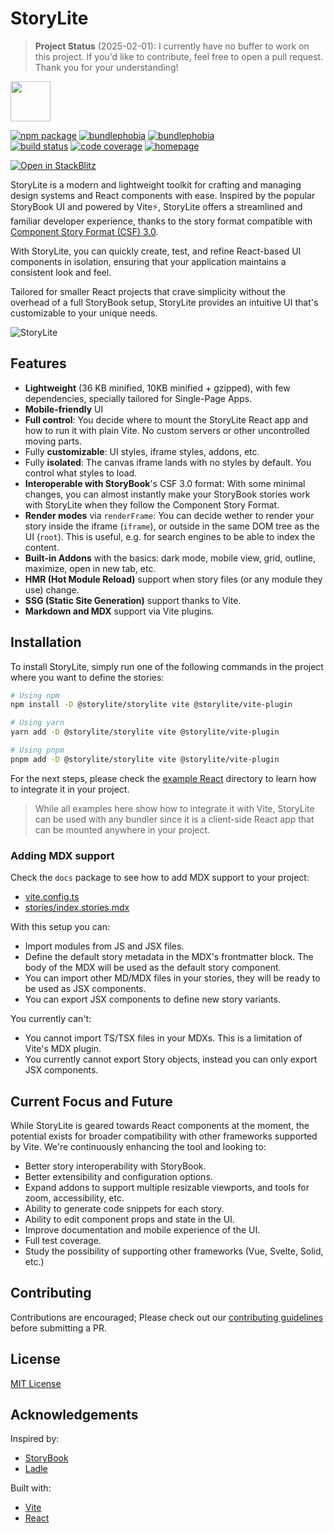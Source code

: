 # StoryLite

> **Project Status** (2025-02-01): I currently have no buffer to work on this project. If you'd like to contribute, feel free to open a pull request. Thank you for your understanding!

<a href="https://itsjavi.com/storylite" target="_blank"><img src="https://raw.githubusercontent.com/itsjavi/storylite/main/packages/storylite/assets/logo.svg" width="64" height="64" /></a>

<p>
  <a href="https://npmjs.com/package/@storylite/storylite"><img src="https://img.shields.io/npm/v/@storylite/storylite.svg" alt="npm package"></a>
  <a href="https://bundlephobia.com/package/@storylite/storylite"><img src="https://img.shields.io/bundlephobia/min/@storylite/storylite?label=@storylite/storylite" alt="bundlephobia" /></a>
  <a href="https://bundlephobia.com/package/@storylite/vite-plugin"><img src="https://img.shields.io/bundlephobia/min/@storylite/vite-plugin?label=@storylite/vite-plugin" alt="bundlephobia" /></a><br />
  <a href="https://github.com/itsjavi/storylite/actions/workflows/quality.yml"><img src="https://github.com/itsjavi/storylite/actions/workflows/quality.yml/badge.svg?branch=main" alt="build status"></a>
  <a href="https://app.codecov.io/gh/itsjavi/storylite"><img src="https://img.shields.io/codecov/c/github/itsjavi/storylite" alt="code coverage"></a>
  <a href="https://www.jsdocs.io/package/@storylite/storylite"><img src="https://img.shields.io/badge/API%20Reference-📖-blue" alt="homepage"></a>
</p>

[![Open in StackBlitz](https://developer.stackblitz.com/img/open_in_stackblitz.svg)](https://stackblitz.com/edit/storylite-demo?file=stories/index.stories.tsx)

StoryLite is a modern and lightweight toolkit for crafting and managing design systems and
React components with ease. Inspired by the popular StoryBook UI and powered by Vite⚡️, StoryLite offers
a streamlined and familiar developer experience, thanks to the story format compatible with
[Component Story Format (CSF) 3.0](https://storybook.js.org/docs/react/api/csf).

With StoryLite, you can quickly create, test, and refine React-based UI components in isolation, ensuring that
your application maintains a consistent look and feel.

Tailored for smaller React projects that crave simplicity without the overhead of a full StoryBook setup,
StoryLite provides an intuitive UI that's customizable to your unique needs.

![StoryLite](https://raw.githubusercontent.com/itsjavi/storylite/main/packages/storylite/screenshot.png)

## Features

- **Lightweight** (36 KB minified, 10KB minified + gzipped), with few dependencies, specially
  tailored for Single-Page Apps.
- **Mobile-friendly** UI
- **Full control**: You decide where to mount the StoryLite React app and how to run it with plain
  Vite. No custom servers or other uncontrolled moving parts.
- Fully **customizable**: UI styles, iframe styles, addons, etc.
- Fully **isolated**: The canvas iframe lands with no styles by default. You control what styles to
  load.
- **Interoperable with StoryBook**'s CSF 3.0 format: With some minimal changes, you can almost
  instantly make your StoryBook stories work with StoryLite when they follow the Component Story
  Format.
- **Render modes** via `renderFrame`: You can decide wether to render your story inside the iframe
  (`iframe`), or outside in the same DOM tree as the UI (`root`). This is useful, e.g. for search
  engines to be able to index the content.
- **Built-in Addons** with the basics: dark mode, mobile view, grid, outline, maximize, open in new
  tab, etc.
- **HMR (Hot Module Reload)** support when story files (or any module they use) change.
- **SSG (Static Site Generation)** support thanks to Vite.
- **Markdown and MDX** support via Vite plugins.

## Installation

To install StoryLite, simply run one of the following commands in the project where you want to
define the stories:

```bash
# Using npm
npm install -D @storylite/storylite vite @storylite/vite-plugin

# Using yarn
yarn add -D @storylite/storylite vite @storylite/vite-plugin

# Using pnpm
pnpm add -D @storylite/storylite vite @storylite/vite-plugin
```

For the next steps, please check the
[example React](https://github.com/itsjavi/storylite/tree/main/examples/react) directory to
learn how to integrate it in your project.

> While all examples here show how to integrate it with Vite, StoryLite can be used with any bundler
> since it is a client-side React app that can be mounted anywhere in your project.

### Adding MDX support

Check the `docs` package to see how to add MDX support to your project:

- [vite.config.ts](https://github.com/itsjavi/storylite/tree/main/packages/docs/vite.config.ts)
- [stories/index.stories.mdx](https://github.com/itsjavi/storylite/tree/main/packages/docs/stories/index.stories.mdx)

With this setup you can:

- Import modules from JS and JSX files.
- Define the default story metadata in the MDX's frontmatter block. The body of the MDX will be used
  as the default story component.
- You can import other MD/MDX files in your stories, they will be ready to be used as JSX
  components.
- You can export JSX components to define new story variants.

You currently can't:

- You cannot import TS/TSX files in your MDXs. This is a limitation of Vite's MDX plugin.
- You currently cannot export Story objects, instead you can only export JSX components.

## Current Focus and Future

While StoryLite is geared towards React components at the moment, the potential exists for broader
compatibility with other frameworks supported by Vite. We're continuously enhancing the tool and
looking to:

- Better story interoperability with StoryBook.
- Better extensibility and configuration options.
- Expand addons to support multiple resizable viewports, and tools for zoom, accessibility, etc.
- Ability to generate code snippets for each story.
- Ability to edit component props and state in the UI.
- Improve documentation and mobile experience of the UI.
- Full test coverage.
- Study the possibility of supporting other frameworks (Vue, Svelte, Solid, etc.)

## Contributing

Contributions are encouraged; Please check out our
[contributing guidelines](https://github.com/itsjavi/storylite/tree/main/CONTRIBUTING.md) before
submitting a PR.

## License

[MIT License](https://github.com/itsjavi/storylite/tree/main/LICENSE)

## Acknowledgements

Inspired by:

- [StoryBook](https://storybook.js.org/)
- [Ladle](https://ladle.dev/)

Built with:

- [Vite](https://vitejs.dev/)
- [React](https://react.dev/)
